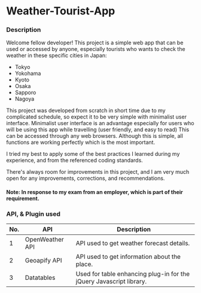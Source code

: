 # Weather-Tourist-App


### Description

Welcome fellow developer! This project is a simple web app that can be used or accessed by anyone, especially tourists who wants to check the weather in these specific cities in Japan: 
- Tokyo
- Yokohama
- Kyoto
- Osaka
- Sapporo
- Nagoya

This project was developed from scratch in short time due to my complicated schedule, so expect it to be very simple with minimalist user interface. Minimalist user interface is an advantage especially for users who will be using this app while travelling (user friendly, and easy to read) This can be accessed through any web browsers. Although this is simple, all functions are working perfectly which is the most important.

I tried my best to apply some of the best practices I learned during my experience, and from the referenced coding standards.

There's always room for improvements in this project, and I am very much open for any improvements, corrections, and recommendations.

#### Note: In response to my exam from an employer, which is part of their requirement.


### API, & Plugin used

| No. |       API       |                           Description                               |
|-----|-----------------|---------------------------------------------------------------------|
|  1  | OpenWeather API | API used to get weather forecast details.                           |
|  2  | Geoapify API    | API used to get information about the place.                        |
|  3  | Datatables      | Used for table enhancing plug-in for the jQuery Javascript library. |
